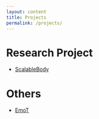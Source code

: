 ```yaml
---
layout: content
title: Projects
permalink: /projects/
---
```


# Research Project
- [ScalableBody](/projects/scalable_body)

# Others
- [EmoT](/projects/emot)